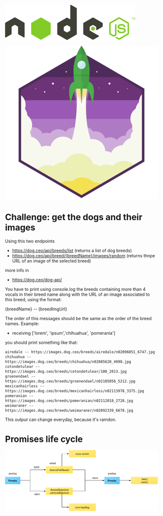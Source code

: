 ![katas](./_media/nodeJS.png)

![rocket](./_media/rocket.png)

# Challenge: get the dogs and their images

Using this two endpoints
- https://dog.ceo/api/breeds/list  (returns a list of dog breeds)
- https://dog.ceo/api/breed/{breedName}/images/random (returns thnpe URL of an image of the selected breed)

more info in 
- https://dog.ceo/dog-api/

You have to print using console.log the breeds containing more than 4 vocals in their breed name
along with the URL of an image associated to this breed, using the format:

{breedName} -- {breedImgUrl}

The order of this messages should be the same as the order of the breed names.
Example:
- receiving ['lorem', 'ipsum','chihuahua', 'pomerania']

you should print something like that:

    airedale -- https://images.dog.ceo/breeds/airedale/n02096051_6747.jpg
    chihuahua -- https://images.dog.ceo/breeds/chihuahua/n02085620_4998.jpg
    cotondetulear -- https://images.dog.ceo/breeds/cotondetulear/100_2013.jpg
    groenendael -- https://images.dog.ceo/breeds/groenendael/n02105056_5212.jpg
    mexicanhairless -- https://images.dog.ceo/breeds/mexicanhairless/n02113978_3375.jpg
    pomeranian -- https://images.dog.ceo/breeds/pomeranian/n02112018_2728.jpg
    weimaraner -- https://images.dog.ceo/breeds/weimaraner/n02092339_6678.jpg

This output can change everyday, because it's ramdon.



# Promises life cycle

![ninja](./_media/js-promise.png)



